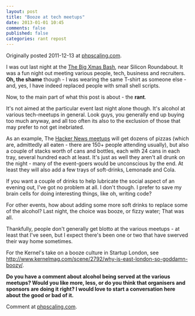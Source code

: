 ```yaml
---
layout: post
title: "Booze at tech meetups"
date: 2013-01-01 10:45
comments: false
published: false
categories: rant repost
---
```

<a href="http://www.thinkgeek.com/tshirts-apparel/unisex/frustrations/374d/"><img src="http://www.phpscaling.com/wp-content/blogs.dir/6/files/2011/12/lg-go-away-tshirt.jpg" alt="" align="right" /></a>
Originally posted 2011-12-13 at [phpscaling.com](http://phpscaling.com/2011/12/13/booze-at-meetups/).

I was out last night at the [The Big Xmas Bash](http://lanyrd.com/2011/the-big-xmas-bash/), near Silicon Roundabout. It was a fun night out meeting various people, tech, business and recruiters. __Oh, the shame__ though - I was wearing the same T-shirt as someone else - and, yes, I have indeed replaced people with small shell scripts.

Now, to the main part of what this post is about - the **rant**.
<!-- more -->
It's not aimed at the particular event last night alone though. It's alcohol at various tech-meetups in general. Look guys, you generally end up buying too much anyway, and all too often its also to the exclusion of those that may prefer to not get inebriated.

As an example, The [Hacker News meetups](http://lanyrd.com/2011/hn-london-nov/) will get dozens of pizzas (which are, admittedly all eaten - there are 150+ people attending usually), but also a couple of stacks worth of cans and bottles, each with 24 cans in each tray, several hundred each at least. It's just as well they aren't all drunk on the night - many of the event-goers would be unconscious by the end. At least they will also add a few trays of soft-drinks, Lemonade and Cola.

If you want a couple of drinks to help lubricate the social aspect of an evening out, I've got no problem at all. I don't though. I prefer to save my brain cells for doing interesting things, like oh, writing code?

For other events, how about adding some more soft drinks to replace some of the alcohol? Last night, the choice was booze, or fizzy water; That was all.

Thankfully, people don't generally get blotto at the various meetups - at least that I've seen, but I expect there's been one or two that have swerved their way home sometimes.

For the Kernel's take on a booze culture in Startup London, see <http://www.kernelmag.com/scene/2792/why-is-east-london-so-goddamn-boozy/>.

**Do you have a comment about alcohol being served at the various meetups?  Would you like more, less, or do you think that organisers and sponsors are doing it right?  I would love to start a conversation here about the good or bad of it.**

Comment at [phpscaling.com](http://phpscaling.com/2011/12/13/booze-at-meetups/).
